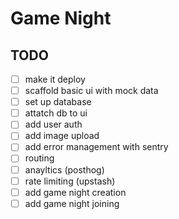 # Game Night

## TODO

- [ ] make it deploy
- [ ] scaffold basic ui with mock data
- [ ] set up database
- [ ] attatch db to ui
- [ ] add user auth
- [ ] add image upload
- [ ] add error management with sentry
- [ ] routing
- [ ] anayltics (posthog)
- [ ] rate limiting (upstash)
- [ ] add game night creation
- [ ] add game night joining
